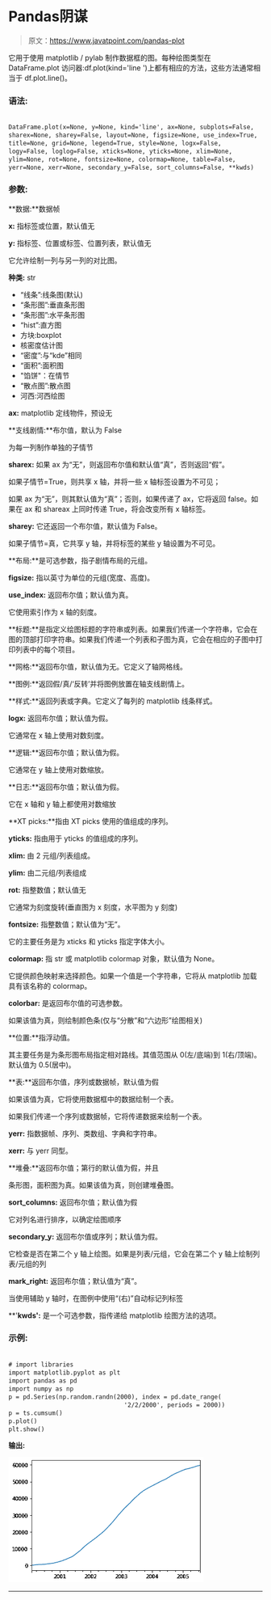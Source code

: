 # Pandas阴谋

> 原文：<https://www.javatpoint.com/pandas-plot>

它用于使用 matplotlib / pylab 制作数据框的图。每种绘图类型在 DataFrame.plot 访问器:df.plot(kind='line ')上都有相应的方法，这些方法通常相当于 df.plot.line()。

### 语法:

```

DataFrame.plot(x=None, y=None, kind='line', ax=None, subplots=False, sharex=None, sharey=False, layout=None, figsize=None, use_index=True, title=None, grid=None, legend=True, style=None, logx=False, logy=False, loglog=False, xticks=None, yticks=None, xlim=None, ylim=None, rot=None, fontsize=None, colormap=None, table=False, yerr=None, xerr=None, secondary_y=False, sort_columns=False, **kwds) 

```

### 参数:

**数据:**数据帧

**x:** 指标签或位置，默认值无

**y:** 指标签、位置或标签、位置列表，默认值无

它允许绘制一列与另一列的对比图。

**种类:** str

*   “线条”:线条图(默认)
*   “条形图”:垂直条形图
*   “条形图”:水平条形图
*   “hist”:直方图
*   方块:boxplot
*   核密度估计图
*   “密度”:与“kde”相同
*   “面积”:面积图
*   "馅饼"：在情节
*   “散点图”:散点图
*   河西:河西绘图

**ax:** matplotlib 定线物件，预设无

**支线剧情:**布尔值，默认为 False

为每一列制作单独的子情节

**sharex:** 如果 ax 为“无”，则返回布尔值和默认值“真”，否则返回“假”。

如果子情节=True，则共享 x 轴，并将一些 x 轴标签设置为不可见；

如果 ax 为“无”，则其默认值为“真”；否则，如果传递了 ax，它将返回 false。如果在 ax 和 shareax 上同时传递 True，将会改变所有 x 轴标签。

**sharey:** 它还返回一个布尔值，默认值为 False。

如果子情节=真，它共享 y 轴，并将标签的某些 y 轴设置为不可见。

**布局:**是可选参数，指子剧情布局的元组。

**figsize:** 指以英寸为单位的元组(宽度、高度)。

**use_index:** 返回布尔值；默认值为真。

它使用索引作为 x 轴的刻度。

**标题:**是指定义绘图标题的字符串或列表。如果我们传递一个字符串，它会在图的顶部打印字符串。如果我们传递一个列表和子图为真，它会在相应的子图中打印列表中的每个项目。

**网格:**返回布尔值，默认值为无。它定义了轴网格线。

**图例:**返回假/真/‘反转’并将图例放置在轴支线剧情上。

**样式:**返回列表或字典。它定义了每列的 matplotlib 线条样式。

**logx:** 返回布尔值；默认值为假。

它通常在 x 轴上使用对数刻度。

**逻辑:**返回布尔值；默认值为假。

它通常在 y 轴上使用对数缩放。

**日志:**返回布尔值；默认值为假。

它在 x 轴和 y 轴上都使用对数缩放

**XT picks:**指由 XT picks 使用的值组成的序列。

**yticks:** 指由用于 yticks 的值组成的序列。

**xlim:** 由 2 元组/列表组成。

**ylim:** 由二元组/列表组成

**rot:** 指整数值；默认值无

它通常为刻度旋转(垂直图为 x 刻度，水平图为 y 刻度)

**fontsize:** 指整数值；默认值为“无”。

它的主要任务是为 xticks 和 yticks 指定字体大小。

**colormap:** 指 str 或 matplotlib colormap 对象，默认值为 None。

它提供颜色映射来选择颜色。如果一个值是一个字符串，它将从 matplotlib 加载具有该名称的 colormap。

**colorbar:** 是返回布尔值的可选参数。

如果该值为真，则绘制颜色条(仅与“分散”和“六边形”绘图相关)

**位置:**指浮动值。

其主要任务是为条形图布局指定相对路线。其值范围从 0(左/底端)到 1(右/顶端)。默认值为 0.5(居中)。

**表:**返回布尔值，序列或数据帧，默认值为假

如果该值为真，它将使用数据框中的数据绘制一个表。

如果我们传递一个序列或数据帧，它将传递数据来绘制一个表。

**yerr:** 指数据帧、序列、类数组、字典和字符串。

**xerr:** 与 yerr 同型。

**堆叠:**返回布尔值；第行的默认值为假，并且

条形图，面积图为真。如果该值为真，则创建堆叠图。

**sort_columns:** 返回布尔值；默认值为假

它对列名进行排序，以确定绘图顺序

**secondary_y:** 返回布尔值或序列；默认值为假。

它检查是否在第二个 y 轴上绘图。如果是列表/元组，它会在第二个 y 轴上绘制列表/元组的列

**mark_right:** 返回布尔值；默认值为“真”。

当使用辅助 y 轴时，在图例中使用“(右)”自动标记列标签

**'**kwds':** 是一个可选参数，指传递给 matplotlib 绘图方法的选项。

### 示例:

```

# import libraries 
import matplotlib.pyplot as plt 
import pandas as pd 
import numpy as np  
p = pd.Series(np.random.randn(2000), index = pd.date_range( 
                                '2/2/2000', periods = 2000)) 
p = ts.cumsum() 
p.plot() 
plt.show()

```

**输出:**

![Python Plot](img/466dd8f39117a76b370d9fe15f0f863d.png)

* * *